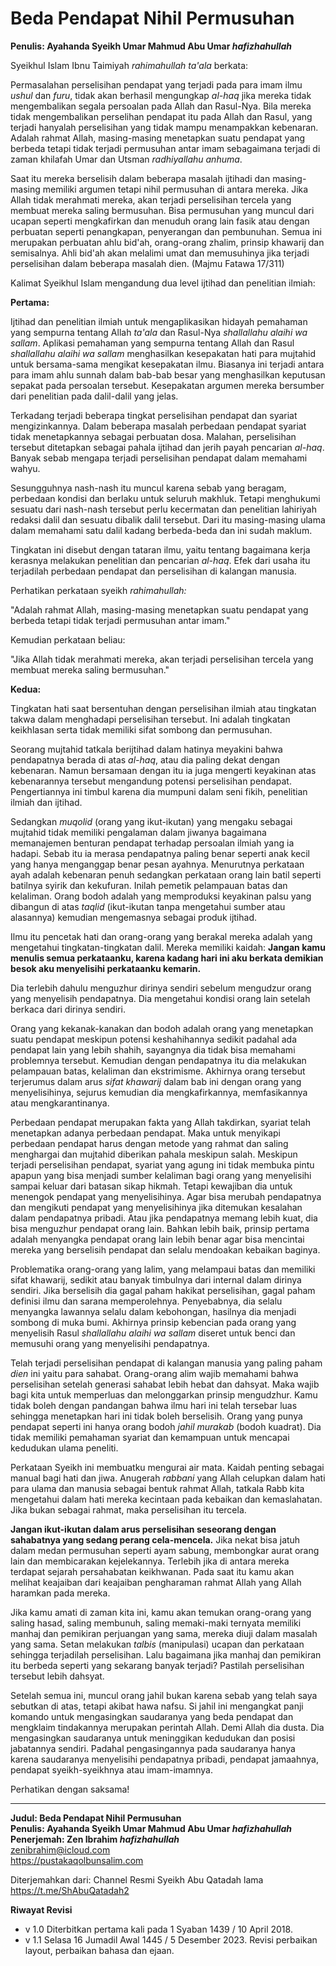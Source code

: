 # Beda Pendapat Nihil Permusuhan
**Penulis: Ayahanda Syeikh Umar Mahmud Abu Umar *hafizhahullah***

Syeikhul Islam Ibnu Taimiyah _rahimahullah ta'ala_ berkata:

Permasalahan perselisihan pendapat yang terjadi pada para imam ilmu _ushul_ dan _furu_, tidak akan berhasil mengungkap _al-haq_ jika mereka tidak mengembalikan segala persoalan pada Allah dan Rasul-Nya. Bila mereka tidak mengembalikan perselihan pendapat itu pada Allah dan Rasul, yang terjadi hanyalah perselisihan yang tidak mampu menampakkan kebenaran. Adalah rahmat Allah, masing-masing menetapkan suatu pendapat yang berbeda tetapi tidak terjadi permusuhan antar imam sebagaimana terjadi di zaman khilafah Umar dan Utsman _radhiyallahu anhuma_.

Saat itu mereka berselisih dalam beberapa masalah ijtihadi dan masing-masing memiliki argumen tetapi nihil permusuhan di antara mereka. Jika Allah tidak merahmati mereka, akan terjadi perselisihan tercela yang membuat mereka saling bermusuhan. Bisa permusuhan yang muncul dari ucapan seperti mengkafirkan dan menuduh orang lain fasik atau dengan perbuatan seperti penangkapan, penyerangan dan pembunuhan. Semua ini merupakan perbuatan ahlu bid'ah, orang-orang zhalim, prinsip khawarij dan semisalnya. Ahli bid'ah akan melalimi umat dan memusuhinya jika terjadi perselisihan dalam beberapa masalah dien. (Majmu Fatawa 17/311)

Kalimat Syeikhul Islam mengandung dua level ijtihad dan penelitian ilmiah:

**Pertama:**

Ijtihad dan penelitian ilmiah untuk mengaplikasikan hidayah pemahaman yang sempurna tentang Allah _ta'ala_ dan Rasul-Nya _shallallahu alaihi wa sallam_. Aplikasi pemahaman yang sempurna tentang Allah dan Rasul _shallallahu alaihi wa sallam_ menghasilkan kesepakatan hati para mujtahid untuk bersama-sama mengikat kesepakatan ilmu. Biasanya ini terjadi antara para imam ahlu sunnah dalam bab-bab besar yang menghasilkan keputusan sepakat pada persoalan tersebut. Kesepakatan argumen mereka bersumber dari penelitian pada dalil-dalil yang jelas.

Terkadang terjadi beberapa tingkat perselisihan pendapat dan syariat mengizinkannya. Dalam beberapa masalah perbedaan pendapat syariat tidak menetapkannya sebagai perbuatan dosa. Malahan, perselisihan tersebut ditetapkan sebagai pahala ijtihad dan jerih payah pencarian _al-haq_. Banyak sebab mengapa terjadi perselisihan pendapat dalam memahami wahyu.

Sesungguhnya nash-nash itu muncul karena sebab yang beragam, perbedaan kondisi dan berlaku untuk seluruh makhluk. Tetapi menghukumi sesuatu dari nash-nash tersebut perlu kecermatan dan penelitian lahiriyah redaksi dalil dan sesuatu dibalik dalil tersebut. Dari itu masing-masing ulama dalam memahami satu dalil kadang berbeda-beda dan ini sudah maklum.

Tingkatan ini disebut dengan tataran ilmu, yaitu tentang bagaimana kerja kerasnya melakukan penelitian dan pencarian _al-haq_. Efek dari usaha itu terjadilah perbedaan pendapat dan perselisihan di kalangan manusia.

Perhatikan perkataan syeikh _rahimahullah:_

"Adalah rahmat Allah, masing-masing menetapkan suatu pendapat yang berbeda tetapi tidak terjadi permusuhan antar imam."

Kemudian perkataan beliau:

"Jika Allah tidak merahmati mereka, akan terjadi perselisihan tercela yang membuat mereka saling bermusuhan."

**Kedua:**

Tingkatan hati saat bersentuhan dengan perselisihan ilmiah atau tingkatan takwa dalam menghadapi perselisihan tersebut. Ini adalah tingkatan keikhlasan serta tidak memiliki sifat sombong dan permusuhan.

Seorang mujtahid tatkala berijtihad dalam hatinya meyakini bahwa pendapatnya berada di atas _al-haq_, atau dia paling dekat dengan kebenaran. Namun bersamaan dengan itu ia juga mengerti keyakinan atas kebenarannya tersebut mengandung potensi perselisihan pendapat. Pengertiannya ini timbul karena dia mumpuni dalam seni fikih, penelitian ilmiah dan ijtihad.

Sedangkan _muqolid_ (orang yang ikut-ikutan) yang mengaku sebagai mujtahid tidak memiliki pengalaman dalam jiwanya bagaimana memanajemen benturan pendapat terhadap persoalan ilmiah yang ia hadapi. Sebab itu ia merasa pendapatnya paling benar seperti anak kecil yang hanya menganggap benar pesan ayahnya. Menurutnya perkataan ayah adalah kebenaran penuh sedangkan perkataan orang lain batil seperti batilnya syirik dan kekufuran. Inilah pemetik pelampauan batas dan kelaliman. Orang bodoh adalah yang memproduksi keyakinan palsu yang dibangun di atas _taqlid_ (ikut-ikutan tanpa mengetahui sumber atau alasannya) kemudian mengemasnya sebagai produk ijtihad.

Ilmu itu pencetak hati dan orang-orang yang berakal mereka adalah yang mengetahui tingkatan-tingkatan dalil. Mereka memiliki kaidah: **Jangan kamu menulis semua perkataanku, karena kadang hari ini aku berkata demikian besok aku menyelisihi perkataanku kemarin.**

Dia terlebih dahulu menguzhur dirinya sendiri sebelum mengudzur orang yang menyelisih pendapatnya. Dia mengetahui kondisi orang lain setelah berkaca dari dirinya sendiri.

Orang yang kekanak-kanakan dan bodoh adalah orang yang menetapkan suatu pendapat meskipun potensi keshahihannya sedikit padahal ada pendapat lain yang lebih shahih, sayangnya dia tidak bisa memahami problemnya tersebut. Kemudian dengan pendapatnya itu dia melakukan pelampauan batas, kelaliman dan ekstrimisme. Akhirnya orang tersebut terjerumus dalam arus _sifat khawarij_ dalam bab ini dengan orang yang menyelisihinya, sejurus kemudian dia mengkafirkannya, memfasikannya atau mengkarantinanya.

Perbedaan pendapat merupakan fakta yang Allah takdirkan, syariat telah menetapkan adanya perbedaan pendapat. Maka untuk menyikapi perbedaan pendapat harus dengan metode yang rahmat dan saling menghargai dan mujtahid diberikan pahala meskipun salah. Meskipun terjadi perselisihan pendapat, syariat yang agung ini tidak membuka pintu apapun yang bisa menjadi sumber kelaliman bagi orang yang menyelisihi sampai keluar dari batasan sikap hikmah. Tetapi kewajiban dia untuk menengok pendapat yang menyelisihinya. Agar bisa merubah pendapatnya dan mengikuti pendapat yang menyelisihinya jika ditemukan kesalahan dalam pendapatnya pribadi. Atau jika pendapatnya memang lebih kuat, dia bisa menguzhur pendapat orang lain. Bahkan lebih baik, prinsip pertama adalah menyangka pendapat orang lain lebih benar agar bisa mencintai mereka yang berselisih pendapat dan selalu mendoakan kebaikan baginya.

Problematika orang-orang yang lalim, yang melampaui batas dan memiliki sifat khawarij, sedikit atau banyak timbulnya dari internal dalam dirinya sendiri. Jika berselisih dia gagal paham hakikat perselisihan, gagal paham definisi ilmu dan sarana memperolehnya. Penyebabnya, dia selalu menyangka lawannya selalu dalam kebohongan, hasilnya dia menjadi sombong di muka bumi. Akhirnya prinsip kebencian pada orang yang menyelisih Rasul _shallallahu alaihi wa sallam_ diseret untuk benci dan memusuhi orang yang menyelisihi pendapatnya.

Telah terjadi perselisihan pendapat di kalangan manusia yang paling paham _dien_ ini yaitu para sahabat. Orang-orang alim wajib memahami bahwa perselisihan setelah generasi sahabat lebih hebat dan dahsyat. Maka wajib bagi kita untuk memperluas dan melonggarkan prinsip mengudzhur. Kamu tidak boleh dengan pandangan bahwa ilmu hari ini telah tersebar luas sehingga menetapkan hari ini tidak boleh berselisih. Orang yang punya pendapat seperti ini hanya orang bodoh _jahil murakab_ (bodoh kuadrat). Dia tidak memiliki pemahaman syariat dan kemampuan untuk mencapai kedudukan ulama peneliti.

Perkataan Syeikh ini membuatku mengurai air mata. Kaidah penting sebagai manual bagi hati dan jiwa. Anugerah _rabbani_ yang Allah celupkan dalam hati para ulama dan manusia sebagai bentuk rahmat Allah, tatkala Rabb kita mengetahui dalam hati mereka kecintaan pada kebaikan dan kemaslahatan. Jika bukan sebagai rahmat, maka perselisihan itu tercela.

**Jangan ikut-ikutan dalam arus perselisihan seseorang dengan sahabatnya yang sedang perang cela-mencela.** Jika nekat bisa jatuh dalam medan permusuhan seperti ayam sabung, membongkar aurat orang lain dan membicarakan kejelekannya. Terlebih jika di antara mereka terdapat sejarah persahabatan keikhwanan. Pada saat itu kamu akan melihat keajaiban dari keajaiban pengharaman rahmat Allah yang Allah haramkan pada mereka.

Jika kamu amati di zaman kita ini, kamu akan temukan orang-orang yang saling hasad, saling membunuh, saling memaki-maki ternyata memiliki manhaj dan pemikiran perjuangan yang sama, mereka diuji dalam masalah yang sama. Setan melakukan _talbis_ (manipulasi) ucapan dan perkataan sehingga terjadilah perselisihan. Lalu bagaimana jika manhaj dan pemikiran itu berbeda seperti yang sekarang banyak terjadi? Pastilah perselisihan tersebut lebih dahsyat.

Setelah semua ini, muncul orang jahil bukan karena sebab yang telah saya sebutkan di atas, tetapi akibat hawa nafsu. Si jahil ini mengangkat panji komando untuk mengasingkan saudaranya yang beda pendapat dan mengklaim tindakannya merupakan perintah Allah. Demi Allah dia dusta. Dia mengasingkan saudaranya untuk meninggikan kedudukan dan posisi jabatannya sendiri. Padahal pengasingannya pada saudaranya hanya karena saudaranya menyelisihi pendapatnya pribadi, pendapat jamaahnya, pendapat syeikh-syeikhnya atau imam-imamnya.

Perhatikan dengan saksama!

---

**Judul: Beda Pendapat Nihil Permusuhan**\
**Penulis: Ayahanda Syeikh Umar Mahmud Abu Umar *hafizhahullah***\
**Penerjemah: Zen Ibrahim *hafizhahullah***\
<zenibrahim@icloud.com>\
<https://pustakaqolbunsalim.com>

Diterjemahkan dari: Channel Resmi Syeikh Abu Qatadah lama https://t.me/ShAbuQatadah2

**Riwayat Revisi**

- v 1.0 Diterbitkan pertama kali pada 1 Syaban 1439 / 10 April 2018.
- v 1.1 Selasa 16 Jumadil Awal 1445 / 5 Desember 2023. Revisi perbaikan layout, perbaikan bahasa dan ejaan.

